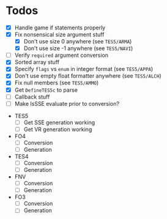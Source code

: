 # Todos

- [x] Handle game if statements properly
- [x] Fix nonsensical size argument stuff
  - [x] Don't use size 0 anywhere (see `TES5/ARMA`)
  - [x] Don't use size -1 anywhere (see `TES5/NAVI`)
- [ ] Verify `required` argument conversion
- [x] Sorted array stuff
- [x] Specify `flags` vs `enum` in integer format (see `TES5/APPA`)
- [x] Don't use empty float formatter anywhere (see `TES5/ALCH`)
- [x] Fix null members (see `TES5/AMMO`)
- [x] Get `DefineTES5c` to parse
- [ ] Callback stuff
- [ ] Make IsSSE evaluate prior to conversion?

- TES5
  - [ ] Get SSE generation working
  - [ ] Get VR generation working
- FO4
  - [ ] Conversion
  - [ ] Generation
- TES4
  - [ ] Conversion
  - [ ] Generation
- FNV
  - [ ] Conversion
  - [ ] Generation
- FO3
  - [ ] Conversion
  - [ ] Generation
